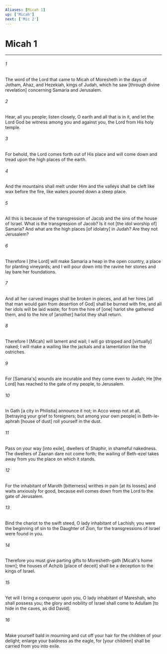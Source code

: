 ```yaml
---
Aliases: [Micah 1]
up: ['Micah']
next: ['Mic 2']
---
```

# Micah 1

***


###### 1 


The word of the Lord that came to Micah of Moresheth in the days of Jotham, Ahaz, and Hezekiah, kings of Judah, which he saw [through divine revelation] concerning Samaria and Jerusalem. 


###### 2 


Hear, all you people; listen closely, O earth and all that is in it, and let the Lord God be witness among you and against you, the Lord from His holy temple. 


###### 3 


For behold, the Lord comes forth out of His place and will come down and tread upon the high places of the earth. 


###### 4 


And the mountains shall melt under Him and the valleys shall be cleft like wax before the fire, like waters poured down a steep place. 


###### 5 


All this is because of the transgression of Jacob and the sins of the house of Israel. What is the transgression of Jacob? Is it not [the idol worship of] Samaria? And what are the high places [of idolatry] in Judah? Are they not Jerusalem? 


###### 6 


Therefore I [the Lord] will make Samaria a heap in the open country, a place for planting vineyards; and I will pour down into the ravine her stones and lay bare her foundations. 


###### 7 


And all her carved images shall be broken in pieces, and all her hires [all that man would gain from desertion of God] shall be burned with fire, and all her idols will be laid waste; for from the hire of [one] harlot she gathered them, and to the hire of [another] harlot they shall return. 


###### 8 


Therefore I [Micah] will lament and wail; I will go stripped and [virtually] naked; I will make a wailing like the jackals and a lamentation like the ostriches. 


###### 9 


For [Samaria's] wounds are incurable and they come even to Judah; He [the Lord] has reached to the gate of my people, to Jerusalem. 


###### 10 


In Gath [a city in Philistia] announce it not; in Acco weep not at all, [betraying your grief to foreigners; but among your own people] in Beth-le-aphrah [house of dust] roll yourself in the dust. 


###### 11 


Pass on your way [into exile], dwellers of Shaphir, in shameful nakedness. The dwellers of Zaanan dare not come forth; the wailing of Beth-ezel takes away from you the place on which it stands. 


###### 12 


For the inhabitant of Maroth [bitterness] writhes in pain [at its losses] and waits anxiously for good, because evil comes down from the Lord to the gate of Jerusalem. 


###### 13 


Bind the chariot to the swift steed, O lady inhabitant of Lachish; you were the beginning of sin to the Daughter of Zion, for the transgressions of Israel were found in you. 


###### 14 


Therefore you must give parting gifts to Moresheth-gath [Micah's home town]; the houses of Achzib [place of deceit] shall be a deception to the kings of Israel. 


###### 15 


Yet will I bring a conqueror upon you, O lady inhabitant of Mareshah, who shall possess you; the glory and nobility of Israel shall come to Adullam [to hide in the caves, as did David]. 


###### 16 


Make yourself bald in mourning and cut off your hair for the children of your delight; enlarge your baldness as the eagle, for [your children] shall be carried from you into exile.
